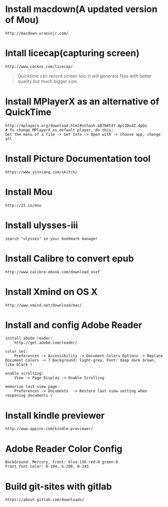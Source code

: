 # Install macdown(A updated version of Mou)
    http://macdown.uranusjr.com/

# Intall licecap(capturing screen)
    http://www.cockos.com/licecap/

> Quicktime can record screen too, it will generate files with better quality but much bigger size.

# Install MPlayerX as an alternative of QuickTime
    http://mplayerx.org/download.html#sthash.G87N4t4Y.AplIDo4Z.dpbs
    # To change MPlayerX as default player, do this:
    Get the menu of a file -> Get Info -> Open with -> Choose app, change all

# Install Picture Documentation tool
    https://www.yinxiang.com/skitch/

# Install Mou
    http://25.io/mou

# Install ulysses-iii
    search "ulysses" in your bookmark manager

# Install Calibre to convert epub
    http://www.calibre-ebook.com/download_osxf

# Install Xmind on OS X
    http://www.xmind.net/download/mac/

# Install and config Adobe Reader
    install abode reader:
        http://get.adobe.com/reader/

    color set:
        Preferences -> Accessibility -> Document Colors Options -> Replace Document Colors -> ( Background: light-grey, Font: deep dark brown, like black )

    enable scrolling:
        View -> Page Display -> Enable Scrolling

    memorize last view page:
        Preferences -> Documents  -> Restore last view setting when reopening documents √

# Install kindle previewer
    http://www.appinn.com/kindle-previewer/

# Adobe Reader Color Config
    BackGround: Mercury, Front: blue-116 red-0 green-0
    Front font color: R-104, G-208, B-245

# Build git-sites with gitlab
    https://about.gitlab.com/downloads/
